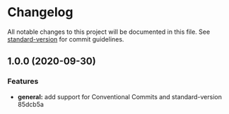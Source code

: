 # Changelog

All notable changes to this project will be documented in this file. See [standard-version](https://github.com/conventional-changelog/standard-version) for commit guidelines.

## 1.0.0 (2020-09-30)


### Features

* **general:** add support for Conventional Commits and standard-version 85dcb5a
